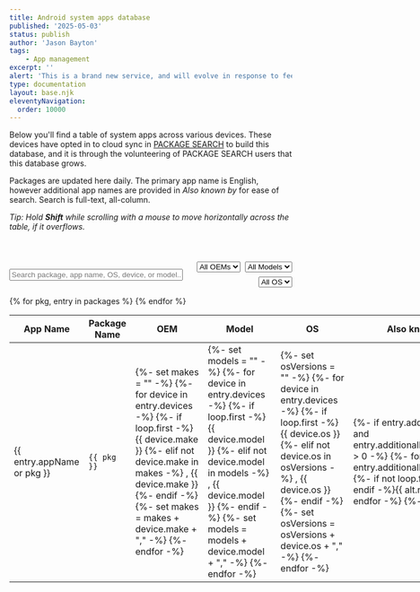 ```yaml
---
title: Android system apps database
published: '2025-05-03'
status: publish
author: 'Jason Bayton'
tags: 
    - App management
excerpt: ''
alert: 'This is a brand new service, and will evolve in response to feedback and iterative improvements. Feel free to let me know your thoughts.'
type: documentation
layout: base.njk
eleventyNavigation:
  order: 10000
---
```


Below you'll find a table of system apps across various devices. These devices have opted in to cloud sync in [PACKAGE SEARCH](/projects/package-search/support/system-apps-database) to build this database, and it is through the volunteering of PACKAGE SEARCH users that this database grows.

Packages are updated here daily. The primary app name is English, however additional app names are provided in _Also known by_ for ease of search. Search is full-text, all-column.

_Tip: Hold **Shift** while scrolling with a mouse to move horizontally across the table, if it overflows._

<div class="filters-grid" style=" padding-top:40px; display: flex; gap: 1rem; align-items: center; justify-content: space-between; flex-wrap: wrap; margin-bottom: 1rem;">
<input type="text" id="searchInput" placeholder="Search package, app name, OS, device, or model..." style="flex: 2 1 60%; min-width: 200px;" />
<div style="display: flex; gap: 0.5rem; flex: 1 1 35%; justify-content: flex-end; flex-wrap: wrap;">
<select id="filterMake"><option value="">All OEMs</option></select>
<select id="filterModel"><option value="">All Models</option></select>
<select id="filterOS"><option value="">All OS</option></select>
</div>
</div>

<div class="responsive-table-wrapper">
<table id="appTable" style="table-layout: fixed; width: 100%; min-width: 1000px; border-collapse: border">
<thead>
<tr>
<th>App Name</th>
<th>Package Name</th>
<th>OEM</th>
<th>Model</th>
<th>OS</th>
<th>Also known by</th>
<th>User-facing</th>
</tr>
</thead>
<tbody>
{% for pkg, entry in packages %}
<tr>
  <td>{{ entry.appName or pkg }}</td>
  <td><code>{{ pkg }}</code></td>
  <td>
    {%- set makes = "" -%}
    {%- for device in entry.devices -%}
      {%- if loop.first -%}
        {{ device.make }}
      {%- elif not device.make in makes -%}
        , {{ device.make }}
      {%- endif -%}
      {%- set makes = makes + device.make + "," -%}
    {%- endfor -%}
  </td>
  <td>
    {%- set models = "" -%}
    {%- for device in entry.devices -%}
      {%- if loop.first -%}
        {{ device.model }}
      {%- elif not device.model in models -%}
        , {{ device.model }}
      {%- endif -%}
      {%- set models = models + device.model + "," -%}
    {%- endfor -%}
  </td>
  <td>
    {%- set osVersions = "" -%}
    {%- for device in entry.devices -%}
      {%- if loop.first -%}
        {{ device.os }}
      {%- elif not device.os in osVersions -%}
        , {{ device.os }}
      {%- endif -%}
      {%- set osVersions = osVersions + device.os + "," -%}
    {%- endfor -%}
  </td>
  <td>
    {%- if entry.additionalLocales and entry.additionalLocales.length > 0 -%}
      {%- for alt in entry.additionalLocales -%}
        {%- if not loop.first -%}, {% endif -%}{{ alt.name }}
      {%- endfor -%}
    {%- endif -%}
  </td>
  <td>{{ entry.userFacing }}</td>
</tr>
{% endfor %}
</tbody>
</table>
</div>

<script src="/js/system-app-search.js"></script>
